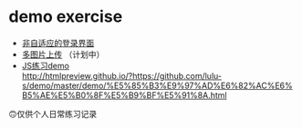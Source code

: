 # demo exercise


* [非自适应的登录界面](https://github.com/lulu-s/demo/master/login/login.html)  
* [多图片上传](https://github.com/booblulu/demo/tree/master/multiple)  （计划中）
* [JS练习demo](https://github.com/lulu-s/demo/tree/master/demo)  
http://htmlpreview.github.io/?https://github.com/lulu-s/demo/master/demo/%E5%85%B3%E9%97%AD%E6%82%AC%E6%B5%AE%E5%B0%8F%E5%B9%BF%E5%91%8A.html

🙃仅供个人日常练习记录
